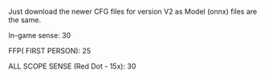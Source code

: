 Just download the newer CFG files for version V2 as Model (onnx) files are the same.

In-game sense: 30

FFP( FIRST PERSON): 25

ALL SCOPE SENSE (Red Dot - 15x): 30
